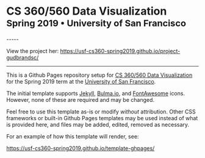 <h1>
  CS 360/560 Data Visualization
  <small>
    <br/>
    Spring 2019
    &bullet; University of San Francisco
  </small>
</h1>
-----   

View the project her: 
https://usf-cs360-spring2019.github.io/project-gudbrandsc/

-----


This is a Github Pages repository setup for [CS 360/560 Data Visualization](/) for the Spring 2019 term at the [University of San Francisco](https://www.usfca.edu/).

The initial template supports [Jekyll](https://help.github.com/articles/setting-up-your-github-pages-site-locally-with-jekyll/), [Bulma.io](https://bulma.io/), and [FontAwesome](https://fontawesome.com/) icons. However, none of these are required and may be changed.

Feel free to use this template as-is or modify *without* attribution. Other CSS frameworks or built-in Github Pages templates may be used instead of what is provided here, and files may be added, edited, removed as necessary.

For an example of how this template will render, see:

<https://usf-cs360-spring2019.github.io/template-ghpages/>
